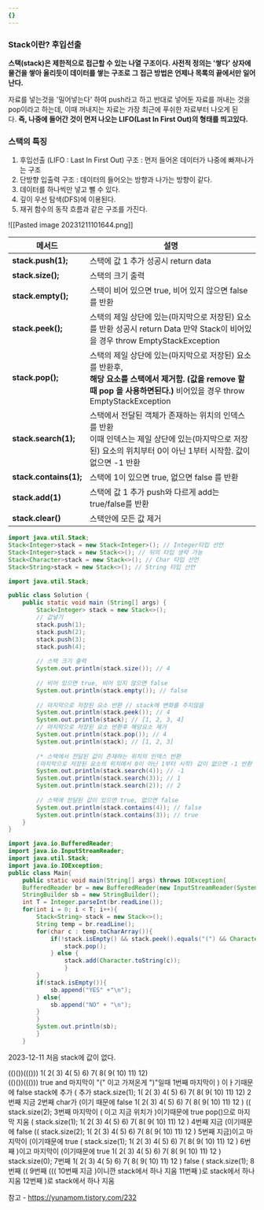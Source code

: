 ```yaml
---
{}
---
```

### Stack이란? 후입선출
**스택(stack)은 제한적으로 접근할 수 있는 나열 구조이다. 사전적 정의는 '쌓다' 상자에 물건을 쌓아 올리듯이 데이터를 쌓는 구조로 그 접근 방법은 언제나 목록의 끝에서만 일어난다.**

자료를 넣는것을 '밀어넣는다' 하여 push라고 하고 반대로 넣어둔 자료를 꺼내는 것을 pop이라고 하는데, 이때 꺼내지는 자료는 가장 최근에 푸쉬한 자료부터 나오게 된다. **즉, 나중에 들어간 것이 먼저 나오는 LIFO(Last In First Out)의 형태를 띄고있다.**


### **스택의 특징**

1. 후입선출 (LIFO : Last In First Out) 구조 : 먼저 들어온 데이터가 나중에 빠져나가는 구조
2. 단방향 입출력 구조 : 데이터의 들어오는 방향과 나가는 방향이 같다.
3. 데이터를 하나씩만 넣고 뺄 수 있다.
4. 깊이 우선 탐색(DFS)에 이용된다.
5. 재귀 함수의 동작 흐름과 같은 구조를 가진다.


![[Pasted image 20231211101644.png]]

| **메서드**             | **설명**                                                                                                                                                                            |     
| ---------------------- | ----------------------------------------------------------------------------------------------------------------------------------------------------------------------------------- | 
| **stack.push(1);**     | 스택에 값 1 추가      성공시 return data                                                                                                                                            |     
| **stack.size();**      | 스택의 크기 출력                                                                                                                                                                    |     
| **stack.empty();**     | 스택이 비어 있으면 true, 비어 있지 않으면 false를 반환                                                                                                                              |     
| **stack.peek();**      | 스택의 제일 상단에 있는(마지막으로 저장된) 요소를 반환   성공시 return Data 만약 Stack이 비어있을 경우 throw EmptyStackException                                                    |     
| **stack.pop();**       | 스택의 제일 상단에 있는(마지막으로 저장된) 요소를 반환후,  <br>**해당 요소를 스택에서 제거함. (값을 remove 할때 pop 을 사용하면된다.)**     비어있을 경우 throw EmptyStackException |     
| **stack.search(1);**   | 스택에서 전달된 객체가 존재하는 위치의 인덱스를 반환  <br>이때 인덱스는 제일 상단에 있는(마지막으로 저장된) 요소의 위치부터 0이 아닌 1부터 시작함. 값이 없으면 -1 반환              |     
| **stack.contains(1);** | 스택에 1이 있으면 true, 없으면 false 를 반환                                                                                                                                        |     
| **stack.add(1)**       | 스택에 값 1 추가 push와 다르게 add는 true/false를 반환                                                                                                                              |     
| **stack.clear()**      | 스택안에 모든 값 제거                                                                                                                                                                                    |     





```java
import java.util.Stack; 
Stack<Integer>stack = new Stack<Integer>(); // Integer타입 선언 
Stack<Integer>stack = new Stack<>(); // 뒤의 타입 생략 가능 
Stack<Character>stack = new Stack<>(); // Char 타입 선언 
Stack<String>stack = new Stack<>(); // String 타입 선언
```

```java
import java.util.Stack; 

public class Solution { 
	public static void main (String[] args) { 
		Stack<Integer> stack = new Stack<>();
		// 값넣기
		stack.push(1);
		stack.push(2);
		stack.push(3);
		stack.push(4);
		
		// 스택 크기 출력
		System.out.println(stack.size()); // 4
		
		// 비어 있으면 true, 비어 있지 않으면 false 
		System.out.println(stack.empty()); // false
		
		// 마지막으로 저장된 요소 반환 // stack에 변화를 주지않음
		System.out.println(stack.peek()); // 4 
		System.out.println(stack); // [1, 2, 3, 4]
		// 마지막으로 저장된 요소 반환후 해당요소 제거 
		System.out.println(stack.pop()); // 4 
		System.out.println(stack); // [1, 2, 3]
		
		/* 스택에서 전달된 값이 존재하는 위치의 인덱스 반환 
		(마지막으로 저장된 요소의 위치에서 0이 아닌 1부터 시작) 값이 없으면 -1 반환 */ 
		System.out.println(stack.search(4)); // -1 
		System.out.println(stack.search(3)); // 1 
		System.out.println(stack.search(2)); // 2
		
		// 스택에 전달된 값이 있으면 true, 없으면 false 
		System.out.println(stack.contains(4)); // false 
		System.out.println(stack.contains(3)); // true
	}
}
```



```java
import java.io.BufferedReader; 
import java.io.InputStreamReader; 
import java.util.Stack; 
import java.io.IOException; 
public class Main{ 
	public static void main(String[] args) throws IOException{ 
	BufferedReader br = new BufferedReader(new InputStreamReader(System.in)); 
	StringBuilder sb = new StringBuilder(); 
	int T = Integer.parseInt(br.readLine()); 
	for(int i = 0; i < T; i++){ 
		Stack<String> stack = new Stack<>(); 
		String temp = br.readLine(); 
		for(char c : temp.toCharArray()){ 
			if(!stack.isEmpty() && stack.peek().equals("(") && Character.toString(c).equals(")")){ 
				stack.pop(); 
			} else { 
				stack.add(Character.toString(c)); 
				} 
		} 
		if(stack.isEmpty()){ 
			sb.append("YES" +"\n"); 
		} else{
			sb.append("NO" + "\n"); 
		} 
		} 
		System.out.println(sb); 
		} 
	}
```


2023-12-11
처음 stack에 값이 없다.

(()())((()))
1( 2(   3)   4(   5)   6)   7(   8(   9(  10)  11)  12)  
(()())((()))
true and 마지막이 "(" 이고 가져온게 ")"일때
1번째
마지막이 ) 이ㅏ기때문에 false
stack에 추가
(
추가 
stack.size(1);
1( 2(   3)   4(   5)   6)   7(   8(   9(  10)  11)  12) 
2번째 
지금 2번째 char가 (이기 때문에 false
1( 2(   3)   4(   5)   6)   7(   8(   9(  10)  11)  12 ) 
((
stack.size(2);
3번째
마지막이 ( 이고 지금 위치가 )이기때문에 true
pop()으로 마지막 지움
(
stack.size(1);
1( 2(   3)   4(   5)   6)   7(   8(   9(  10)  11)  12 )
4번째 지금 (이기때문에 false
((
stack.size(2);
1( 2(   3)   4(   5)   6)   7(   8(   9(  10)  11)  12 ) 
5번째
지금)이고 마지막이 (이기때문에  true
(
stack.size(1);
1( 2(   3)   4(   5)   6)   7(   8(   9(  10)  11)  12 ) 
6번째 )이고 마지막이 (이기때문에 true
1( 2(   3)   4(   5)   6)   7(   8(   9(  10)  11)  12 )  
stack.size(0);
7번째
1( 2(   3)   4(   5)   6)   7(   8(   9(  10)  11)  12 )
false
(
stack.size(1);
8번째
((
9번째
(((
10번째
지금 )이니깐 stack에서 하나 지움
11번째
)로 stack에서 하나 지움
12번째 )로 stack에서 하나 지움










참고 - https://yunamom.tistory.com/232